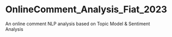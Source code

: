 # OnlineComment_Analysis_Fiat_2023
An online comment NLP analysis based on Topic Model &amp; Sentiment Analysis
